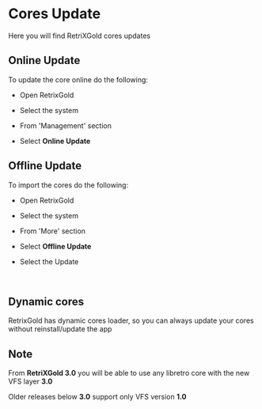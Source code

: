 # Cores Update

Here you will find RetriXGold cores updates


## Online Update

To update the core online do the following:

- Open RetrixGold

- Select the system

- From 'Management' section

- Select <b>Online Update</b>


## Offline Update

To import the cores do the following:

- Open RetrixGold

- Select the system

- From 'More' section

- Select <b>Offline Update</b>

- Select the Update


<br/>
	

## Dynamic cores

RetrixGold has dynamic cores loader, so you can always update your cores without reinstall/update the app


## Note

From **RetriXGold 3.0** you will be able to use any libretro core with the new VFS layer **3.0** 

Older releases below **3.0** support only VFS version **1.0**
